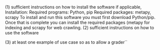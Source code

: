 
(1) sufficient instructions on how to install the software if applicable,  
Installation:
  Required programs: Python, pip
  Required packages: metapy, scrapy
  To install and run this software you must first download Python/pip. Once that is complete you can install the required packages (metapy   for indexing and scrapy for web crawling.
(2) sufficient instructions on how to use the software
  
(3) at least one example of use case so as to allow a grader``
